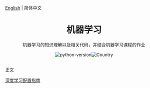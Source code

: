 [English](./README.md) | 简体中文

<h1 align="center">机器学习</h1>
<div align="center">
机器学习的知识理解以及相关代码，并结合机器学习课程的作业



![python-version](https://img.shields.io/badge/python-3.7-blue)![Country](https://img.shields.io/badge/country-China-red)

</div>

## 

正文

[深度学习配置指南](./深度学习配置指南.md) 

